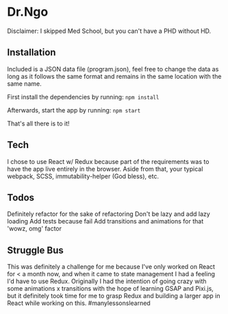 # Dr.Ngo
Disclaimer: I skipped Med School, but you can't have a PHD without HD.

## Installation
Included is a JSON data file (program.json), feel free to change the data as long as it follows the same format and remains in the same location with the same name.

First install the dependencies by running:
`npm install`

Afterwards, start the app by running:
`npm start`

That's all there is to it!

## Tech
I chose to use React w/ Redux because part of the requirements was to have the app live entirely in the browser.
Aside from that, your typical webpack, SCSS, immutability-helper (God bless), etc.

## Todos
Definitely refactor for the sake of refactoring
Don't be lazy and add lazy loading
Add tests because fail
Add transitions and animations for that 'wowz, omg' factor

## Struggle Bus
This was definitely a challenge for me because I've only worked on React for < a month now, and when it came to state management I had a feeling I'd have to use Redux. Originally I had the intention of going crazy with some animations x transitions with the hope of learning GSAP and Pixi.js, but it definitely took time for me to grasp Redux and building a larger app in React while working on this. #manylessonslearned

